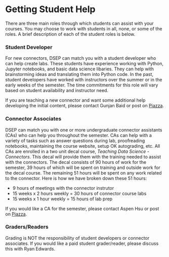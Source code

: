 # Getting Student Help

There are three main roles through which students can assist with your courses. You may choose to work with students in all, none, or some of the roles. A brief description of each of the student roles is below.

### Student Developer

For new connectors, DSEP can match you with a student developer who can help create labs. These students have experience working with Python, Jupyter notebooks, and basic data science libaries. They can help with brainstorming ideas and translating them into Python code. In the past, student developers have worked with instructors over the summer or in the early weeks of the semester. The time commitments for this role will vary based on student availability and instructor need.

If you are teaching a new connector and want some additional help developing the initial content, please contact Gunjan Baid or post on [Piazza](https://http://piazza.com/berkeley/other/cs97).

### Connector Associates

DSEP can match you with one or more undergraduate connector assistants \(CAs\) who can help you throughout the semester. CAs can help with a variety of tasks such as answer questions during lab, proofreading notebooks, maintaining the course website, setup OK autograding, etc. All CAs are enrolled in a two unit decal course, _Teaching Data Science - Connectors_. This decal will provide them with the training needed to assist with the connectors. The decal consists of 90 hours of work for the semester, 39 hours of which will be spent on training and outside work for the decal course. The remaining 51 hours will be spent on any work related to the connector. Here is how we have broken down these 51 hours:

* 9 hours of meetings with the connector instrutor
* 15 weeks x 2 hours weekly = 30 hours of connector course labs
* 15 weeks x 1 hour weekly = 15 hours of lab prep

If you would like a CA for the semester, please contact Aspen Hsu or post on [Piazza](http://piazza.com/berkeley/other/cs97).

### Graders/Readers

Grading is NOT the responsibility of student developers or connector associates. If you would like a paid student grader/reader, please discuss this with Ryan Edwards.


